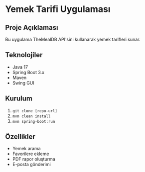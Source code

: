 # Yemek Tarifi Uygulaması

## Proje Açıklaması
Bu uygulama TheMealDB API'sini kullanarak yemek tarifleri sunar.

## Teknolojiler
- Java 17
- Spring Boot 3.x
- Maven
- Swing GUI

## Kurulum
1. `git clone [repo-url]`
2. `mvn clean install`
3. `mvn spring-boot:run`

## Özellikler
- Yemek arama
- Favorilere ekleme
- PDF rapor oluşturma
- E-posta gönderimi